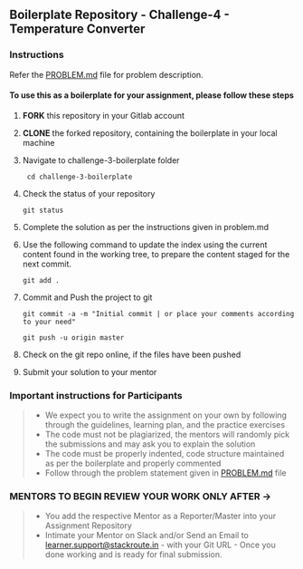 ## Boilerplate Repository - Challenge-4 - Temperature Converter

### Instructions
Refer the [PROBLEM.md](./PROBLEM.md) file for problem description.

#### To use this as a boilerplate for your assignment, please follow these steps

1. **FORK** this repository in your Gitlab account

2. **CLONE** the forked repository, containing the boilerplate in your local machine

3. Navigate to challenge-3-boilerplate folder

    ` cd challenge-3-boilerplate`

4. Check the status of your repository

     `git status`

5. Complete the solution as per the instructions given in problem.md

6. Use the following command to update the index using the current content found in the working tree, to prepare the content staged for the next commit.

     `git add .`

7. Commit and Push the project to git

     `git commit -a -m "Initial commit | or place your comments according to your need"`

     `git push -u origin master`

8. Check on the git repo online, if the files have been pushed

9. Submit your solution to your mentor


### Important instructions for Participants
> - We expect you to write the assignment on your own by following through the guidelines, learning plan, and the practice exercises
> - The code must not be plagiarized, the mentors will randomly pick the submissions and may ask you to explain the solution
> - The code must be properly indented, code structure maintained as per the boilerplate and properly commented
> - Follow through the problem statement given in [PROBLEM.md](./PROBLEM.md) file

### MENTORS TO BEGIN REVIEW YOUR WORK ONLY AFTER ->
> - You add the respective Mentor as a Reporter/Master into your Assignment Repository
> - Intimate your Mentor on Slack and/or Send an Email to learner.support@stackroute.in - with your Git URL - Once you done working and is ready for final submission.



